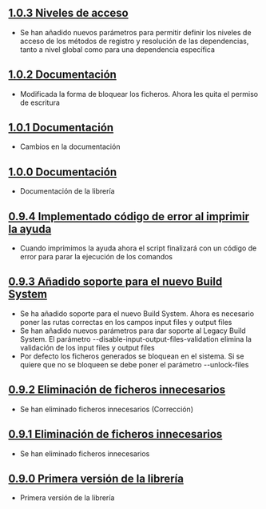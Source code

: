 ## [1.0.3 Niveles de acceso](https://github.com/SDOSLabs/SDOSSwinject.git/tree/v1.0.3)

- Se han añadido nuevos parámetros para permitir definir los niveles de acceso de los métodos de registro y resolución de las dependencias, tanto a nivel global como para una dependencia específica

## [1.0.2 Documentación](https://github.com/SDOSLabs/SDOSSwinject.git/tree/v1.0.2)

- Modificada la forma de bloquear los ficheros. Ahora les quita el permiso de escritura

## [1.0.1 Documentación](https://github.com/SDOSLabs/SDOSSwinject.git/tree/v1.0.1)

- Cambios en la documentación

## [1.0.0 Documentación](https://github.com/SDOSLabs/SDOSSwinject.git/tree/v1.0.0)

- Documentación de la librería

## [0.9.4 Implementado código de error al imprimir la ayuda](https://github.com/SDOSLabs/SDOSSwinject.git/tree/v0.9.4)

- Cuando imprimimos la ayuda ahora el script finalizará con un código de error para parar la ejecución de los comandos

## [0.9.3 Añadido soporte para el nuevo Build System](https://github.com/SDOSLabs/SDOSSwinject.git/tree/v0.9.3)

- Se ha añadido soporte para el nuevo Build System. Ahora es necesario poner las rutas correctas en los campos input files y output files
- Se han añadido nuevos parámetros para dar soporte al Legacy Build System. El parámetro --disable-input-output-files-validation elimina la validación de los input files y output files
- Por defecto los ficheros generados se bloquean en el sistema. Si se quiere que no se bloqueen se debe poner el parámetro --unlock-files

## [0.9.2 Eliminación de ficheros innecesarios](https://github.com/SDOSLabs/SDOSSwinject.git/tree/v0.9.2)

- Se han eliminado ficheros innecesarios (Corrección)

## [0.9.1 Eliminación de ficheros innecesarios](https://github.com/SDOSLabs/SDOSSwinject.git/tree/v0.9.1)

- Se han eliminado ficheros innecesarios

## [0.9.0 Primera versión de la librería](https://github.com/SDOSLabs/SDOSSwinject.git/tree/v0.9.0)

- Primera versión de la librería
